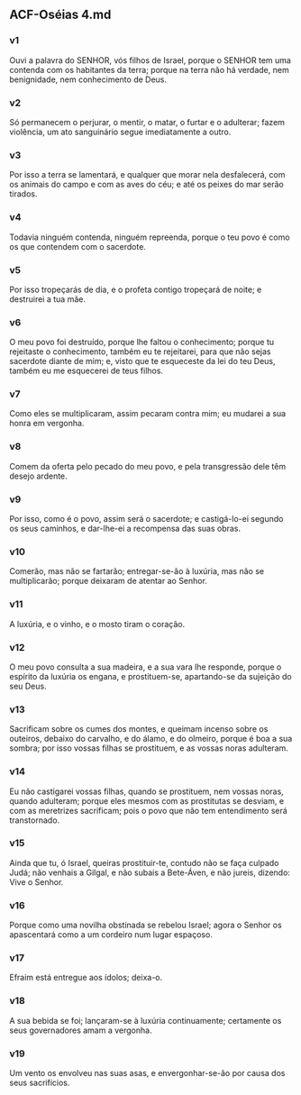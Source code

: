 ## ACF-Oséias 4.md
### v1
 Ouvi a palavra do SENHOR, vós filhos de Israel, porque o SENHOR tem uma contenda com os habitantes da terra; porque na terra não há verdade, nem benignidade, nem conhecimento de Deus.
### v2
 Só permanecem o perjurar, o mentir, o matar, o furtar e o adulterar; fazem violência, um ato sanguinário segue imediatamente a outro.
### v3
 Por isso a terra se lamentará, e qualquer que morar nela desfalecerá, com os animais do campo e com as aves do céu; e até os peixes do mar serão tirados.
### v4
 Todavia ninguém contenda, ninguém repreenda, porque o teu povo é como os que contendem com o sacerdote.
### v5
 Por isso tropeçarás de dia, e o profeta contigo tropeçará de noite; e destruirei a tua mãe.
### v6
 O meu povo foi destruído, porque lhe faltou o conhecimento; porque tu rejeitaste o conhecimento, também eu te rejeitarei, para que não sejas sacerdote diante de mim; e, visto que te esqueceste da lei do teu Deus, também eu me esquecerei de teus filhos.
### v7
 Como eles se multiplicaram, assim pecaram contra mim; eu mudarei a sua honra em vergonha.
### v8
 Comem da oferta pelo pecado do meu povo, e pela transgressão dele têm desejo ardente.
### v9
 Por isso, como é o povo, assim será o sacerdote; e castigá-lo-ei segundo os seus caminhos, e dar-lhe-ei a recompensa das suas obras.
### v10
 Comerão, mas não se fartarão; entregar-se-ão à luxúria, mas não se multiplicarão; porque deixaram de atentar ao Senhor.
### v11
 A luxúria, e o vinho, e o mosto tiram o coração.
### v12
 O meu povo consulta a sua madeira, e a sua vara lhe responde, porque o espírito da luxúria os engana, e prostituem-se, apartando-se da sujeição do seu Deus.
### v13
 Sacrificam sobre os cumes dos montes, e queimam incenso sobre os outeiros, debaixo do carvalho, e do álamo, e do olmeiro, porque é boa a sua sombra; por isso vossas filhas se prostituem, e as vossas noras adulteram.
### v14
 Eu não castigarei vossas filhas, quando se prostituem, nem vossas noras, quando adulteram; porque eles mesmos com as prostitutas se desviam, e com as meretrizes sacrificam; pois o povo que não tem entendimento será transtornado.
### v15
 Ainda que tu, ó Israel, queiras prostituir-te, contudo não se faça culpado Judá; não venhais a Gilgal, e não subais a Bete-Áven, e não jureis, dizendo: Vive o Senhor.
### v16
 Porque como uma novilha obstinada se rebelou Israel; agora o Senhor os apascentará como a um cordeiro num lugar espaçoso.
### v17
 Efraim está entregue aos ídolos; deixa-o.
### v18
 A sua bebida se foi; lançaram-se à luxúria continuamente; certamente os seus governadores amam a vergonha.
### v19
 Um vento os envolveu nas suas asas, e envergonhar-se-ão por causa dos seus sacrifícios.
